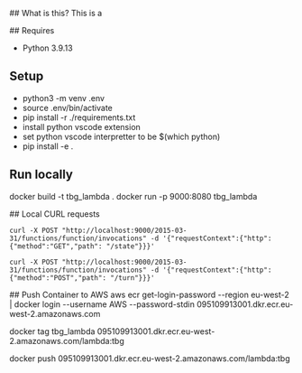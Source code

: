 ## What is this?
This is a 

## Requires
- Python 3.9.13

## Setup
- python3 -m venv .env
- source .env/bin/activate
- pip install -r ./requirements.txt
- install python vscode extension
- set python vscode interpretter to be $(which python)
- pip install -e .

## Run locally
docker build -t tbg_lambda .
docker run -p 9000:8080 tbg_lambda

## Local CURL requests
```
curl -X POST "http://localhost:9000/2015-03-31/functions/function/invocations" -d '{"requestContext":{"http":{"method":"GET","path": "/state"}}}'

curl -X POST "http://localhost:9000/2015-03-31/functions/function/invocations" -d '{"requestContext":{"http":{"method":"POST","path": "/turn"}}}'
```

## Push Container to AWS
aws ecr get-login-password --region eu-west-2 | docker login --username AWS --password-stdin 095109913001.dkr.ecr.eu-west-2.amazonaws.com

docker tag tbg_lambda 095109913001.dkr.ecr.eu-west-2.amazonaws.com/lambda:tbg

docker push 095109913001.dkr.ecr.eu-west-2.amazonaws.com/lambda:tbg
